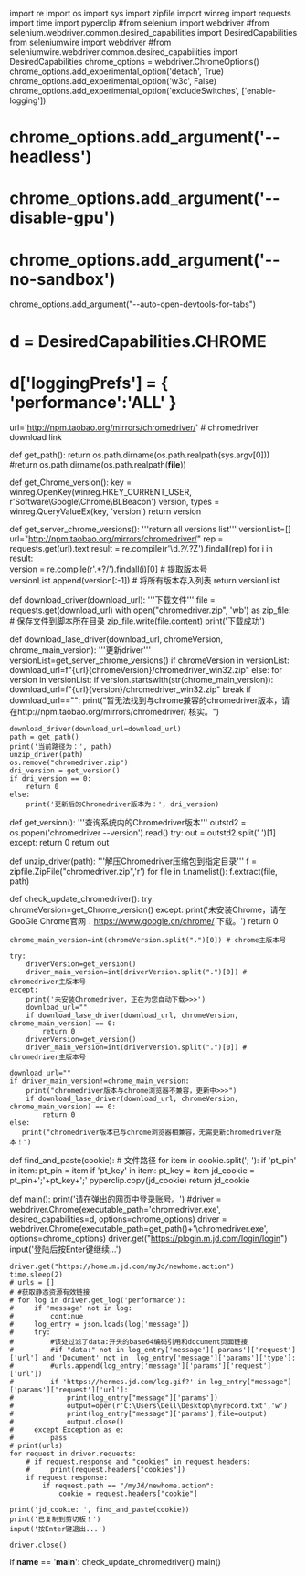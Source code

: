 import re
import os
import sys
import zipfile
import winreg
import requests
import time
import pyperclip
#from selenium import webdriver
#from selenium.webdriver.common.desired_capabilities import DesiredCapabilities
from seleniumwire import webdriver
#from seleniumwire.webdriver.common.desired_capabilities import DesiredCapabilities
chrome_options = webdriver.ChromeOptions()
chrome_options.add_experimental_option('detach', True)
chrome_options.add_experimental_option('w3c', False)
chrome_options.add_experimental_option('excludeSwitches', ['enable-logging'])
# chrome_options.add_argument('--headless')
# chrome_options.add_argument('--disable-gpu')
# chrome_options.add_argument('--no-sandbox')
chrome_options.add_argument("--auto-open-devtools-for-tabs")

# d = DesiredCapabilities.CHROME
# d['loggingPrefs'] = { 'performance':'ALL' }

url='http://npm.taobao.org/mirrors/chromedriver/' # chromedriver download link

def get_path():
    return os.path.dirname(os.path.realpath(sys.argv[0]))
    #return os.path.dirname(os.path.realpath(__file__))


def get_Chrome_version():
    key = winreg.OpenKey(winreg.HKEY_CURRENT_USER, r'Software\Google\Chrome\BLBeacon')
    version, types = winreg.QueryValueEx(key, 'version')
    return version

def get_server_chrome_versions():
    '''return all versions list'''
    versionList=[]
    url="http://npm.taobao.org/mirrors/chromedriver/"
    rep = requests.get(url).text
    result = re.compile(r'\d.*?/</a>.*?Z').findall(rep)
    for i in result:                               
        version = re.compile(r'.*?/').findall(i)[0]         # 提取版本号
        versionList.append(version[:-1])                  # 将所有版本存入列表
    return versionList


def download_driver(download_url):
    '''下载文件'''
    file = requests.get(download_url)
    with open("chromedriver.zip", 'wb') as zip_file:        # 保存文件到脚本所在目录
        zip_file.write(file.content)
        print('下载成功')

def download_lase_driver(download_url, chromeVersion, chrome_main_version):
    '''更新driver'''
    versionList=get_server_chrome_versions()
    if chromeVersion in versionList:
        download_url=f"{url}{chromeVersion}/chromedriver_win32.zip"
    else:
        for version in versionList:
            if version.startswith(str(chrome_main_version)):
                download_url=f"{url}{version}/chromedriver_win32.zip"
                break
        if download_url=="":
            print("暂无法找到与chrome兼容的chromedriver版本，请在http://npm.taobao.org/mirrors/chromedriver/ 核实。")

    download_driver(download_url=download_url)
    path = get_path()
    print('当前路径为：', path)
    unzip_driver(path)
    os.remove("chromedriver.zip")
    dri_version = get_version()
    if dri_version == 0:
        return 0
    else:
        print('更新后的Chromedriver版本为：', dri_version)

def get_version():
    '''查询系统内的Chromedriver版本'''
    outstd2 = os.popen('chromedriver --version').read()
    try:
        out = outstd2.split(' ')[1]
    except:
        return 0
    return out


def unzip_driver(path):
    '''解压Chromedriver压缩包到指定目录'''
    f = zipfile.ZipFile("chromedriver.zip",'r')
    for file in f.namelist():
        f.extract(file, path)

def check_update_chromedriver():
    try:
        chromeVersion=get_Chrome_version()
    except:
        print('未安装Chrome，请在GooGle Chrome官网：https://www.google.cn/chrome/ 下载。')
        return 0
    
    chrome_main_version=int(chromeVersion.split(".")[0]) # chrome主版本号

    try:
        driverVersion=get_version()
        driver_main_version=int(driverVersion.split(".")[0]) # chromedriver主版本号
    except:
        print('未安装Chromedriver，正在为您自动下载>>>')
        download_url=""
        if download_lase_driver(download_url, chromeVersion, chrome_main_version) == 0:
            return 0
        driverVersion=get_version()
        driver_main_version=int(driverVersion.split(".")[0]) # chromedriver主版本号
    
    download_url=""
    if driver_main_version!=chrome_main_version:
        print("chromedriver版本与chrome浏览器不兼容，更新中>>>")
        if download_lase_driver(download_url, chromeVersion, chrome_main_version) == 0:
            return 0
    else:
       print("chromedriver版本已与chrome浏览器相兼容，无需更新chromedriver版本！") 

def find_and_paste(cookie):
    # 文件路径
    for item in cookie.split('; '):
        if 'pt_pin' in item:
            pt_pin = item
        if 'pt_key' in item:
            pt_key = item
    jd_cookie = pt_pin+';'+pt_key+';'
    pyperclip.copy(jd_cookie)
    return jd_cookie

def main():
    print('请在弹出的网页中登录账号。')
    #driver = webdriver.Chrome(executable_path='chromedriver.exe', desired_capabilities=d, options=chrome_options)
    driver = webdriver.Chrome(executable_path=get_path()+'\chromedriver.exe', options=chrome_options)
    driver.get("https://plogin.m.jd.com/login/login")
    input('登陆后按Enter键继续...')

    driver.get("https://home.m.jd.com/myJd/newhome.action")
    time.sleep(2)
    # urls = []
    # #获取静态资源有效链接
    # for log in driver.get_log('performance'):
    #     if 'message' not in log:
    #         continue
    #     log_entry = json.loads(log['message'])
    #     try:
    #         #该处过滤了data:开头的base64编码引用和document页面链接
    #         #if "data:" not in log_entry['message']['params']['request']['url'] and 'Document' not in  log_entry['message']['params']['type']:
    #         #urls.append(log_entry['message']['params']['request']['url'])
    #         if 'https://hermes.jd.com/log.gif?' in log_entry["message"]['params']['request']['url']:
    #             print(log_entry["message"]['params'])
    #             output=open(r'C:\Users\Dell\Desktop\myrecord.txt','w') 
    #             print(log_entry["message"]['params'],file=output)
    #             output.close()
    #     except Exception as e:
    #         pass
    # print(urls)
    for request in driver.requests:
        # if request.response and "cookies" in request.headers:
        #     print(request.headers["cookies"])
        if request.response:
            if request.path == "/myJd/newhome.action":
                cookie = request.headers["cookie"]

    print('jd_cookie: ', find_and_paste(cookie))
    print('已复制到剪切板！')
    input('按Enter键退出...')

    driver.close()


if __name__ == '__main__':
    check_update_chromedriver()
    main()

